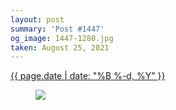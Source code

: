 ```yaml
---
layout: post
summary: 'Post #1447'
og_image: 1447-1280.jpg
taken: August 25, 2021
---
```


<div class="post">
 <time>
  <a href="/1447">
   {{ page.date | date: "%B %-d, %Y" }}
  </a>
 </time>
 <a href="/1447">
  <figure data-taken="8/25/2021">
   <img sizes="(min-width: 700px) 50vw, calc(100vw - 2rem)" src="{{ site.assets_url }}/1447-640.jpg" srcset="{{ site.assets_url }}/1447-320.jpg 320w, {{ site.assets_url }}/1447-640.jpg 640w, {{ site.assets_url }}/1447-960.jpg 960w, {{ site.assets_url }}/1447-1280.jpg 1280w"/>
  </figure>
 </a>
</div>
